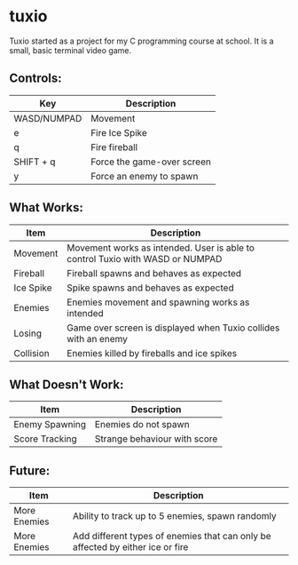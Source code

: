 # tuxio
Tuxio started as a project for my C programming course at school. It is a small, basic terminal video game. 

## Controls:
| Key | Description |
| --- | --- |
| WASD/NUMPAD | Movement |
| e | Fire Ice Spike |
| q | Fire fireball |
| SHIFT + q | Force the game-over screen |
| y |Force an enemy to spawn |
  
## What Works:
| Item | Description |
| --- | --- |
| Movement | Movement works as intended. User is able to control Tuxio with WASD or NUMPAD |
| Fireball | Fireball spawns and behaves as expected |  
| Ice Spike | Spike spawns and behaves as expected |
| Enemies | Enemies movement and spawning works as intended |
| Losing | Game over screen is displayed when Tuxio collides with an enemy |
| Collision | Enemies killed by fireballs and ice spikes |

## What Doesn't Work:
| Item | Description |
| --- | --- |
| Enemy Spawning | Enemies do not spawn |
| Score Tracking | Strange behaviour with score | 

## Future:
| Item | Description |
| --- | --- |
| More Enemies | Ability to track up to 5 enemies, spawn randomly |
| More Enemies | Add different types of enemies that can only be affected by either ice or fire |
